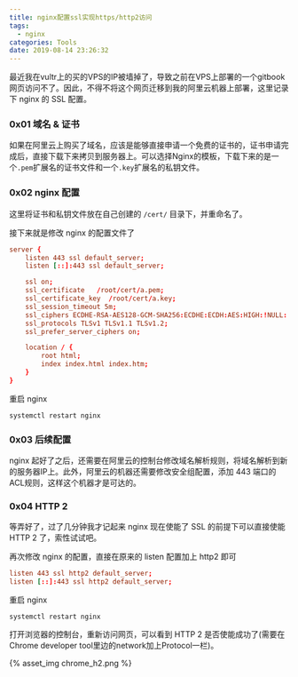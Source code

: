 ```yaml
---
title: nginx配置ssl实现https/http2访问
tags:
  - nginx
categories: Tools
date: 2019-08-14 23:26:32
---
```



最近我在vultr上的买的VPS的IP被墙掉了，导致之前在VPS上部署的一个gitbook网页访问不了。因此，不得不将这个网页迁移到我的阿里云机器上部署，这里记录下 nginx 的 SSL 配置。

### 0x01 域名 & 证书

如果在阿里云上购买了域名，应该是能够直接申请一个免费的证书的，证书申请完成后，直接下载下来拷贝到服务器上。可以选择Nginx的模板，下载下来的是一个`.pem`扩展名的证书文件和一个`.key`扩展名的私钥文件。

### 0x02 nginx 配置

这里将证书和私钥文件放在自己创建的 `/cert/` 目录下，并重命名了。

接下来就是修改 nginx 的配置文件了

```conf
server {
    listen 443 ssl default_server;
    listen [::]:443 ssl default_server;

    ssl on;
    ssl_certificate   /root/cert/a.pem;
    ssl_certificate_key  /root/cert/a.key;
    ssl_session_timeout 5m;
    ssl_ciphers ECDHE-RSA-AES128-GCM-SHA256:ECDHE:ECDH:AES:HIGH:!NULL:!aNULL:!MD5:!ADH:!RC4;
    ssl_protocols TLSv1 TLSv1.1 TLSv1.2;
    ssl_prefer_server_ciphers on;

    location / {
        root html;
        index index.html index.htm;
    }
}
```

重启 nginx

```shell
systemctl restart nginx
```

### 0x03 后续配置

nginx 起好了之后，还需要在阿里云的控制台修改域名解析规则，将域名解析到新的服务器IP上。此外，阿里云的机器还需要修改安全组配置，添加 443 端口的ACL规则，这样这个机器才是可达的。

### 0x04 HTTP 2

等弄好了，过了几分钟我才记起来 nginx 现在使能了 SSL 的前提下可以直接使能 HTTP 2 了，索性试试吧。

再次修改 nginx 的配置，直接在原来的 listen 配置加上 http2 即可

```conf
listen 443 ssl http2 default_server;
listen [::]:443 ssl http2 default_server;
```

重启 nginx

```shell
systemctl restart nginx
```

打开浏览器的控制台，重新访问网页，可以看到 HTTP 2 是否使能成功了(需要在Chrome developer tool里边的network加上Protocol一栏)。

{% asset_img chrome_h2.png %}
